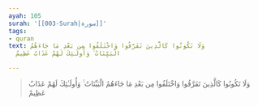 ```yaml
---
ayah: 105
surah: '[[003-Surah|سورة]]'
tags:
- quran
text: وَلَا تَكُونُوا كَالَّذِينَ تَفَرَّقُوا وَاخْتَلَفُوا مِن بَعْدِ مَا جَاءَهُمُ
  الْبَيِّنَاتُ ۚ وَأُولَـٰئِكَ لَهُمْ عَذَابٌ عَظِيمٌ

---
```

> وَلَا تَكُونُوا كَالَّذِينَ تَفَرَّقُوا وَاخْتَلَفُوا مِن بَعْدِ مَا جَاءَهُمُ الْبَيِّنَاتُ ۚ وَأُولَـٰئِكَ لَهُمْ عَذَابٌ عَظِيمٌ
